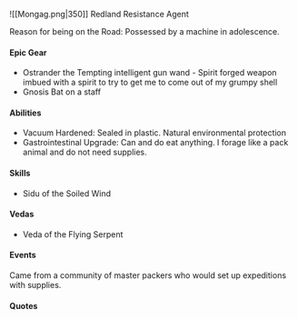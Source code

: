 ![[Mongag.png|350]]
Redland Resistance Agent

Reason for being on the Road: Possessed by a machine in adolescence.

#### Epic Gear
- Ostrander the Tempting intelligent gun wand - Spirit forged weapon imbued with a spirit to try to get me to come out of my grumpy shell
- Gnosis Bat on a staff

#### Abilities
- Vacuum Hardened: Sealed in plastic. Natural environmental protection
- Gastrointestinal Upgrade: Can and do eat anything. I forage like a pack animal and do not need supplies.

#### Skills
- Sidu of the Soiled Wind

#### Vedas
- Veda of the Flying Serpent

#### Events
Came from a community of master packers who would set up expeditions with supplies.

#### Quotes